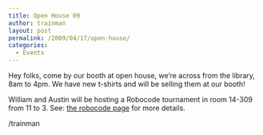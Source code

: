 ```yaml
---
title: Open House 09
author: trainman
layout: post
permalink: /2009/04/17/open-house/
categories:
  - Events
---
```

Hey folks, come by our booth at open house, we&#8217;re across from the library, 8am to 4pm. We have new t-shirts and will be selling them at our booth!

William and Austin will be hosting a Robocode tournament in room 14-309 from 11 to 3. See: [the robocode page][robocode] for more details.

/trainman

[robocode]: /robocode/
